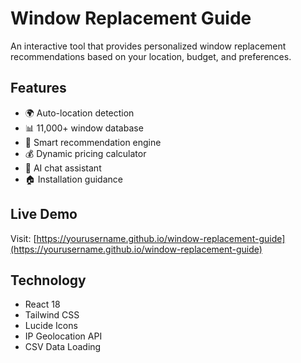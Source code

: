 # Window Replacement Guide

An interactive tool that provides personalized window replacement recommendations based on your location, budget, and preferences.

## Features

- 🌍 Auto-location detection
- 📊 11,000+ window database
- 🎯 Smart recommendation engine
- 💰 Dynamic pricing calculator
- 🤖 AI chat assistant
- 🏠 Installation guidance

## Live Demo

Visit: [https://yourusername.github.io/window-replacement-guide](https://yourusername.github.io/window-replacement-guide)

## Technology

- React 18
- Tailwind CSS
- Lucide Icons
- IP Geolocation API
- CSV Data Loading
